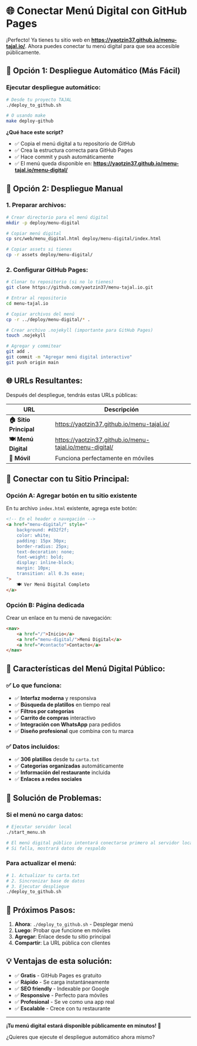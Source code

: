 # 🌐 Conectar Menú Digital con GitHub Pages

¡Perfecto! Ya tienes tu sitio web en **https://yaotzin37.github.io/menu-tajal.io/**. Ahora puedes conectar tu menú digital para que sea accesible públicamente.

## 🚀 **Opción 1: Despliegue Automático (Más Fácil)**

### Ejecutar despliegue automático:

```bash
# Desde tu proyecto TAJAL
./deploy_to_github.sh

# O usando make
make deploy-github
```

**¿Qué hace este script?**
- ✅ Copia el menú digital a tu repositorio de GitHub
- ✅ Crea la estructura correcta para GitHub Pages
- ✅ Hace commit y push automáticamente
- ✅ El menú queda disponible en: **https://yaotzin37.github.io/menu-tajal.io/menu-digital/**

## 🔧 **Opción 2: Despliegue Manual**

### 1. **Preparar archivos:**

```bash
# Crear directorio para el menú digital
mkdir -p deploy/menu-digital

# Copiar menú digital
cp src/web/menu_digital.html deploy/menu-digital/index.html

# Copiar assets si tienes
cp -r assets deploy/menu-digital/
```

### 2. **Configurar GitHub Pages:**

```bash
# Clonar tu repositorio (si no lo tienes)
git clone https://github.com/yaotzin37/menu-tajal.io.git

# Entrar al repositorio
cd menu-tajal.io

# Copiar archivos del menú
cp -r ../deploy/menu-digital/* .

# Crear archivo .nojekyll (importante para GitHub Pages)
touch .nojekyll

# Agregar y commitear
git add .
git commit -m "Agregar menú digital interactivo"
git push origin main
```

## 🌐 **URLs Resultantes:**

Después del despliegue, tendrás estas URLs públicas:

| URL | Descripción |
|-----|-------------|
| **🏠 Sitio Principal** | https://yaotzin37.github.io/menu-tajal.io/ |
| **🍽️ Menú Digital** | https://yaotzin37.github.io/menu-tajal.io/menu-digital/ |
| **📱 Móvil** | Funciona perfectamente en móviles |

## 🔗 **Conectar con tu Sitio Principal:**

### Opción A: Agregar botón en tu sitio existente

En tu archivo `index.html` existente, agrega este botón:

```html
<!-- En el header o navegación -->
<a href="menu-digital/" style="
    background: #d32f2f;
    color: white;
    padding: 15px 30px;
    border-radius: 25px;
    text-decoration: none;
    font-weight: bold;
    display: inline-block;
    margin: 10px;
    transition: all 0.3s ease;
">
    🍽️ Ver Menú Digital Completo
</a>
```

### Opción B: Página dedicada

Crear un enlace en tu menú de navegación:

```html
<nav>
    <a href="/">Inicio</a>
    <a href="menu-digital/">Menú Digital</a>
    <a href="#contacto">Contacto</a>
</nav>
```

## 📱 **Características del Menú Digital Público:**

### ✅ **Lo que funciona:**
- ✅ **Interfaz moderna** y responsiva
- ✅ **Búsqueda de platillos** en tiempo real
- ✅ **Filtros por categorías**
- ✅ **Carrito de compras** interactivo
- ✅ **Integración con WhatsApp** para pedidos
- ✅ **Diseño profesional** que combina con tu marca

### ✅ **Datos incluidos:**
- ✅ **306 platillos** desde tu `carta.txt`
- ✅ **Categorías organizadas** automáticamente
- ✅ **Información del restaurante** incluida
- ✅ **Enlaces a redes sociales**

## 🚨 **Solución de Problemas:**

### Si el menú no carga datos:
```bash
# Ejecutar servidor local
./start_menu.sh

# El menú digital público intentará conectarse primero al servidor local
# Si falla, mostrará datos de respaldo
```

### Para actualizar el menú:
```bash
# 1. Actualizar tu carta.txt
# 2. Sincronizar base de datos
# 3. Ejecutar despliegue
./deploy_to_github.sh
```

## 🎯 **Próximos Pasos:**

1. **Ahora**: `./deploy_to_github.sh` - Desplegar menú
2. **Luego**: Probar que funcione en móviles
3. **Agregar**: Enlace desde tu sitio principal
4. **Compartir**: La URL pública con clientes

## 💡 **Ventajas de esta solución:**

- ✅ **Gratis** - GitHub Pages es gratuito
- ✅ **Rápido** - Se carga instantáneamente
- ✅ **SEO friendly** - Indexable por Google
- ✅ **Responsive** - Perfecto para móviles
- ✅ **Profesional** - Se ve como una app real
- ✅ **Escalable** - Crece con tu restaurante

---

**¡Tu menú digital estará disponible públicamente en minutos! 🚀**

¿Quieres que ejecute el despliegue automático ahora mismo?

